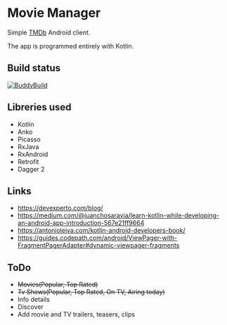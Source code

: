 # Movie Manager
Simple [TMDb](http://themoviedb.org/) Android client.

The app is programmed entirely with Kotlin.

## Build status
[![BuddyBuild](https://dashboard.buddybuild.com/api/statusImage?appID=592f442b02d0b9000179147d&branch=master&build=latest)](https://dashboard.buddybuild.com/apps/592f442b02d0b9000179147d/build/latest?branch=master)

## Libreries used
- Kotlin
- Anko
- Picasso
- RxJava
- RxAndroid
- Retrofit
- Dagger 2

## Links
* https://devexperto.com/blog/
* https://medium.com/@juanchosaravia/learn-kotlin-while-developing-an-android-app-introduction-567e21ff9664
* https://antonioleiva.com/kotlin-android-developers-book/
* https://guides.codepath.com/android/ViewPager-with-FragmentPagerAdapter#dynamic-viewpager-fragments

## ToDo
- ~~Movies(Popular, Top Rated)~~
- ~~Tv Shows(Popular, Top Rated, On TV, Airing today)~~
- Info details
- Discover
- Add movie and TV trailers, teasers, clips